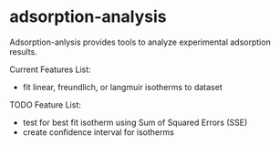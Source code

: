 # adsorption-analysis
Adsorption-anlysis provides tools to analyze experimental adsorption results.

Current Features List:
- fit linear, freundlich, or langmuir isotherms to dataset

TODO Feature List:
- test for best fit isotherm using Sum of Squared Errors (SSE)
- create confidence interval for isotherms